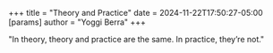 +++
title = "Theory and Practice"
date = 2024-11-22T17:50:27-05:00
[params]
    author = "Yoggi Berra"
+++

"In theory, theory and practice are the same. In practice, they’re not."